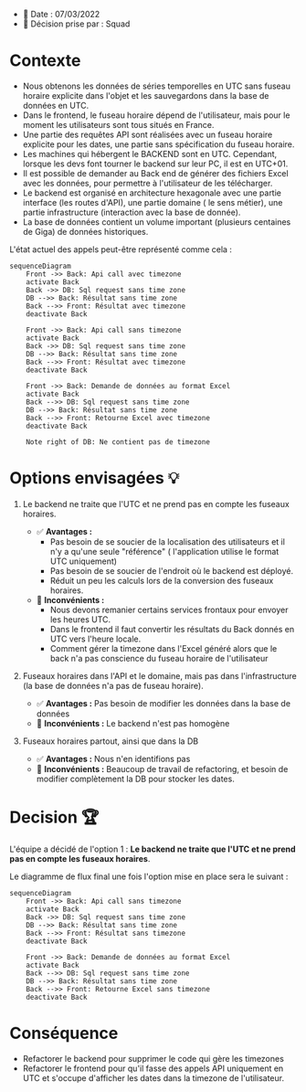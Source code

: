 - 📅 Date : 07/03/2022
- 👷 Décision prise par : Squad

# Contexte

- Nous obtenons les données de séries temporelles en UTC sans fuseau horaire explicite dans l'objet et les sauvegardons
  dans la base de données en UTC.
- Dans le frontend, le fuseau horaire dépend de l'utilisateur, mais pour le moment les utilisateurs sont tous situés en
  France.
- Une partie des requêtes API sont réalisées avec un fuseau horaire explicite pour les dates, une partie sans
  spécification du fuseau horaire.
- Les machines qui hébergent le BACKEND sont en UTC. Cependant, lorsque les devs font tourner le backend sur leur PC, il
  est en UTC+01.
- Il est possible de demander au Back end de générer des fichiers Excel avec les données, pour permettre à l'utilisateur
  de les télécharger.
- Le backend est organisé en architecture hexagonale avec une partie interface (les routes d'API), une partie domaine (
  le sens métier), une partie infrastructure (interaction avec la base de donnée).
- La base de données contient un volume important (plusieurs centaines de Giga) de données historiques.

L'état actuel des appels peut-être représenté comme cela :

```mermaid
sequenceDiagram
    Front ->> Back: Api call avec timezone
    activate Back
    Back ->> DB: Sql request sans time zone
    DB -->> Back: Résultat sans time zone
    Back -->> Front: Résultat avec timezone
    deactivate Back

    Front ->> Back: Api call sans timezone
    activate Back
    Back ->> DB: Sql request sans time zone
    DB -->> Back: Résultat sans time zone
    Back -->> Front: Résultat avec timezone
    deactivate Back

    Front ->> Back: Demande de données au format Excel
    activate Back
    Back -->> DB: Sql request sans time zone
    DB -->> Back: Résultat sans time zone
    Back -->> Front: Retourne Excel avec timezone
    deactivate Back

    Note right of DB: Ne contient pas de timezone
```

# Options envisagées 💡

1. Le backend ne traite que l'UTC et ne prend pas en compte les fuseaux horaires.
    - ✅ **Avantages :**
        - Pas besoin de se soucier de la localisation des utilisateurs et il n'y a qu'une seule "référence" (
          l'application utilise le format UTC
          uniquement)
        - Pas besoin de se soucier de l'endroit où le backend est déployé.
        - Réduit un peu les calculs lors de la conversion des fuseaux horaires.
    - 🚫 **Inconvénients :**
        - Nous devons remanier certains services frontaux pour envoyer les heures UTC.
        - Dans le frontend il faut convertir les résultats du Back donnés en UTC vers l'heure locale.
        - Comment gérer la timezone dans l'Excel généré alors que le back n'a pas conscience du fuseau horaire de
          l'utilisateur


2. Fuseaux horaires dans l'API et le domaine, mais pas dans l'infrastructure (la base de données n'a pas de fuseau
   horaire).
    - ✅ **Avantages :** Pas besoin de modifier les données dans la base de données
    - 🚫 **Inconvénients :** Le backend n'est pas homogène

3. Fuseaux horaires partout, ainsi que dans la DB
    - ✅ **Avantages :** Nous n'en identifions pas
    - 🚫 **Inconvénients :** Beaucoup de travail de refactoring, et besoin de modifier complètement la DB pour stocker les
      dates.

# Decision 🏆

L'équipe a décidé de l'option 1 : **Le backend ne traite que l'UTC et ne prend pas en compte les fuseaux horaires**.

Le diagramme de flux final une fois l'option mise en place sera le suivant :

```mermaid
sequenceDiagram
    Front ->> Back: Api call sans timezone
    activate Back
    Back ->> DB: Sql request sans time zone
    DB -->> Back: Résultat sans time zone
    Back -->> Front: Résultat sans timezone
    deactivate Back

    Front ->> Back: Demande de données au format Excel
    activate Back
    Back -->> DB: Sql request sans time zone
    DB -->> Back: Résultat sans time zone
    Back -->> Front: Retourne Excel sans timezone
    deactivate Back
```

# Conséquence

- Refactorer le backend pour supprimer le code qui gère les timezones
- Refactorer le frontend pour qu'il fasse des appels API uniquement en UTC et s'occupe d'afficher les dates dans la
  timezone de l'utilisateur.
